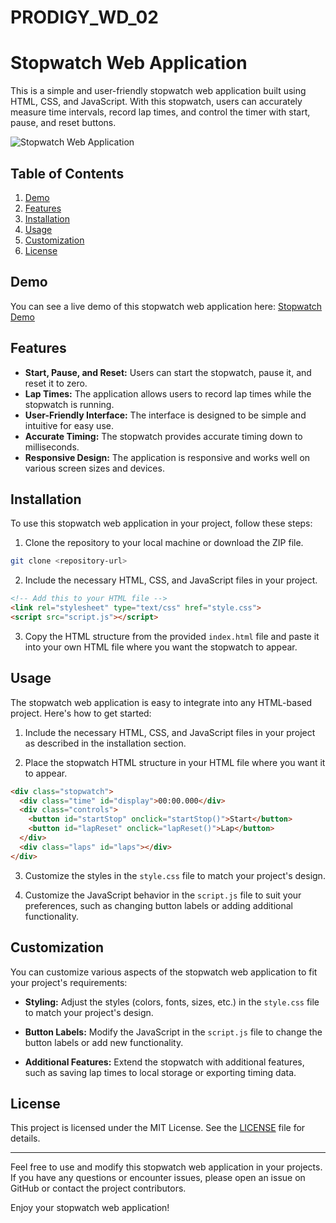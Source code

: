 # PRODIGY_WD_02
# Stopwatch Web Application

This is a simple and user-friendly stopwatch web application built using HTML, CSS, and JavaScript. With this stopwatch, users can accurately measure time intervals, record lap times, and control the timer with start, pause, and reset buttons.

![Stopwatch Web Application](stopwatch-demo.gif)

## Table of Contents

1. [Demo](#demo)
2. [Features](#features)
3. [Installation](#installation)
4. [Usage](#usage)
5. [Customization](#customization)
6. [License](#license)

## Demo

You can see a live demo of this stopwatch web application here: [Stopwatch Demo](https://prodstopwatch.netlify.app/) 

## Features

- **Start, Pause, and Reset:** Users can start the stopwatch, pause it, and reset it to zero.
- **Lap Times:** The application allows users to record lap times while the stopwatch is running.
- **User-Friendly Interface:** The interface is designed to be simple and intuitive for easy use.
- **Accurate Timing:** The stopwatch provides accurate timing down to milliseconds.
- **Responsive Design:** The application is responsive and works well on various screen sizes and devices.

## Installation

To use this stopwatch web application in your project, follow these steps:

1. Clone the repository to your local machine or download the ZIP file.

```bash
git clone <repository-url>
```

2. Include the necessary HTML, CSS, and JavaScript files in your project.

```html
<!-- Add this to your HTML file -->
<link rel="stylesheet" type="text/css" href="style.css">
<script src="script.js"></script>
```

3. Copy the HTML structure from the provided `index.html` file and paste it into your own HTML file where you want the stopwatch to appear.

## Usage

The stopwatch web application is easy to integrate into any HTML-based project. Here's how to get started:

1. Include the necessary HTML, CSS, and JavaScript files in your project as described in the installation section.

2. Place the stopwatch HTML structure in your HTML file where you want it to appear.

```html
<div class="stopwatch">
  <div class="time" id="display">00:00.000</div>
  <div class="controls">
    <button id="startStop" onclick="startStop()">Start</button>
    <button id="lapReset" onclick="lapReset()">Lap</button>
  </div>
  <div class="laps" id="laps"></div>
</div>
```

3. Customize the styles in the `style.css` file to match your project's design.

4. Customize the JavaScript behavior in the `script.js` file to suit your preferences, such as changing button labels or adding additional functionality.

## Customization

You can customize various aspects of the stopwatch web application to fit your project's requirements:

- **Styling:** Adjust the styles (colors, fonts, sizes, etc.) in the `style.css` file to match your project's design.

- **Button Labels:** Modify the JavaScript in the `script.js` file to change the button labels or add new functionality.

- **Additional Features:** Extend the stopwatch with additional features, such as saving lap times to local storage or exporting timing data.

## License

This project is licensed under the MIT License. See the [LICENSE](LICENSE) file for details.

---

Feel free to use and modify this stopwatch web application in your projects. If you have any questions or encounter issues, please open an issue on GitHub or contact the project contributors.

Enjoy your stopwatch web application!
